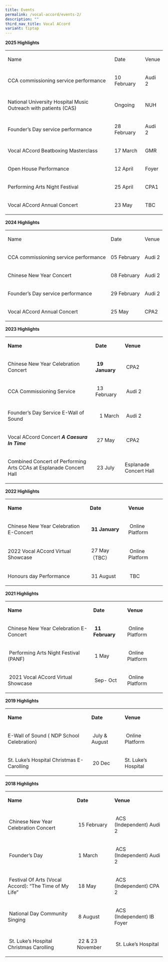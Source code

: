 ```yaml
---
title: Events
permalink: /vocal-accord/events-2/
description: ""
third_nav_title: Vocal ACcord
variant: tiptap
---
```

<p><strong>2025 Highlights</strong>
</p>
<table style="minWidth: 75px">
<colgroup>
<col>
<col>
<col>
</colgroup>
<tbody>
<tr>
<td rowspan="1" colspan="1">
<p>Name</p>
</td>
<td rowspan="1" colspan="1">
<p>Date</p>
</td>
<td rowspan="1" colspan="1">
<p>Venue</p>
</td>
</tr>
<tr>
<td rowspan="1" colspan="1">
<p>CCA commissioning service performance</p>
</td>
<td rowspan="1" colspan="1">
<p>10 February</p>
</td>
<td rowspan="1" colspan="1">
<p>Audi 2</p>
</td>
</tr>
<tr>
<td rowspan="1" colspan="1">
<p>National University Hospital Music Outreach with patients (CAS)</p>
</td>
<td rowspan="1" colspan="1">
<p>Ongoing</p>
</td>
<td rowspan="1" colspan="1">
<p>NUH</p>
</td>
</tr>
<tr>
<td rowspan="1" colspan="1">
<p>Founder’s Day service performance</p>
</td>
<td rowspan="1" colspan="1">
<p>28 February</p>
</td>
<td rowspan="1" colspan="1">
<p>Audi 2</p>
</td>
</tr>
<tr>
<td rowspan="1" colspan="1">
<p>Vocal ACcord Beatboxing Masterclass</p>
</td>
<td rowspan="1" colspan="1">
<p>17 March</p>
</td>
<td rowspan="1" colspan="1">
<p>GMR</p>
</td>
</tr>
<tr>
<td rowspan="1" colspan="1">
<p>Open House Performance</p>
</td>
<td rowspan="1" colspan="1">
<p>12 April</p>
</td>
<td rowspan="1" colspan="1">
<p>Foyer</p>
</td>
</tr>
<tr>
<td rowspan="1" colspan="1">
<p>Performing Arts Night Festival</p>
</td>
<td rowspan="1" colspan="1">
<p>25 April</p>
</td>
<td rowspan="1" colspan="1">
<p>CPA1</p>
</td>
</tr>
<tr>
<td rowspan="1" colspan="1">
<p>Vocal ACcord Annual Concert</p>
</td>
<td rowspan="1" colspan="1">
<p>23 May</p>
</td>
<td rowspan="1" colspan="1">
<p>TBC</p>
</td>
</tr>
</tbody>
</table>
<p></p>
<p><strong>2024 Highlights</strong>
</p>
<table style="minWidth: 75px">
<colgroup>
<col>
<col>
<col>
</colgroup>
<tbody>
<tr>
<td rowspan="1" colspan="1">
<p>Name</p>
</td>
<td rowspan="1" colspan="1">
<p>Date</p>
</td>
<td rowspan="1" colspan="1">
<p>Venue</p>
</td>
</tr>
<tr>
<td rowspan="1" colspan="1">
<p>CCA commissioning service performance</p>
</td>
<td rowspan="1" colspan="1">
<p>05 February</p>
</td>
<td rowspan="1" colspan="1">
<p>Audi 2</p>
</td>
</tr>
<tr>
<td rowspan="1" colspan="1">
<p>Chinese New Year Concert</p>
</td>
<td rowspan="1" colspan="1">
<p>08 February</p>
</td>
<td rowspan="1" colspan="1">
<p>Audi 2</p>
</td>
</tr>
<tr>
<td rowspan="1" colspan="1">
<p>Founder’s Day service performance</p>
</td>
<td rowspan="1" colspan="1">
<p>29 February</p>
</td>
<td rowspan="1" colspan="1">
<p>Audi 2</p>
</td>
</tr>
<tr>
<td rowspan="1" colspan="1">
<p>Vocal ACcord Annual Concert</p>
</td>
<td rowspan="1" colspan="1">
<p>25 May</p>
</td>
<td rowspan="1" colspan="1">
<p>CPA2</p>
</td>
</tr>
</tbody>
</table>
<p></p>
<p><strong>2023 Highlights</strong>&nbsp;</p>
<table style="minWidth: 75px">
<colgroup>
<col>
<col>
<col>
</colgroup>
<tbody>
<tr>
<td rowspan="1" colspan="1">
<p><strong>Name</strong>
</p>
</td>
<td rowspan="1" colspan="1">
<p><strong>Date</strong>
</p>
</td>
<td rowspan="1" colspan="1">
<p><strong>Venue</strong>
</p>
</td>
</tr>
<tr>
<td rowspan="1" colspan="1">
<p>Chinese New Year Celebration Concert</p>
</td>
<td rowspan="1" colspan="1">
<p><strong>&nbsp;19 January<br></strong>
</p>
</td>
<td rowspan="1" colspan="1">
<p>&nbsp;CPA2</p>
</td>
</tr>
<tr>
<td rowspan="1" colspan="1">
<p>CCA Commissioning Service</p>
</td>
<td rowspan="1" colspan="1">
<p>&nbsp;13 February</p>
</td>
<td rowspan="1" colspan="1">
<p>&nbsp;Audi 2</p>
</td>
</tr>
<tr>
<td rowspan="1" colspan="1">
<p>Founder’s Day Service E-Wall of Sound</p>
</td>
<td rowspan="1" colspan="1">
<p>&nbsp; &nbsp;1 March</p>
</td>
<td rowspan="1" colspan="1">
<p>&nbsp;Audi 2</p>
</td>
</tr>
<tr>
<td rowspan="1" colspan="1">
<p>Vocal ACcord Concert <strong><em>A Caesura In Time</em></strong>
</p>
</td>
<td rowspan="1" colspan="1">
<p>&nbsp;27 May</p>
</td>
<td rowspan="1" colspan="1">
<p>&nbsp;CPA2</p>
</td>
</tr>
<tr>
<td rowspan="1" colspan="1">
<p>Combined Concert of Performing Arts CCAs at Esplanade Concert Hall</p>
</td>
<td rowspan="1" colspan="1">
<p>&nbsp;23 July</p>
</td>
<td rowspan="1" colspan="1">
<p>Esplanade Concert Hall</p>
</td>
</tr>
</tbody>
</table>
<p><strong>2022 Highlights</strong>
</p>
<table style="minWidth: 75px">
<colgroup>
<col>
<col>
<col>
</colgroup>
<tbody>
<tr>
<td rowspan="1" colspan="1">
<p><strong>Name</strong>
</p>
</td>
<td rowspan="1" colspan="1">
<p><strong>Date</strong>
</p>
</td>
<td rowspan="1" colspan="1">
<p><strong>Venue</strong>
</p>
</td>
</tr>
<tr>
<td rowspan="1" colspan="1">
<p>Chinese New Year Celebration E-Concert</p>
</td>
<td rowspan="1" colspan="1">
<p><strong>&nbsp;31 January<br></strong>
</p>
</td>
<td rowspan="1" colspan="1">
<p>&nbsp;Online Platform</p>
</td>
</tr>
<tr>
<td rowspan="1" colspan="1">
<p>2022 Vocal ACcord Virtual Showcase</p>
</td>
<td rowspan="1" colspan="1">
<p>&nbsp;27 May（TBC）</p>
</td>
<td rowspan="1" colspan="1">
<p>&nbsp;Online Platform</p>
</td>
</tr>
<tr>
<td rowspan="1" colspan="1">
<p>Honours day Performance</p>
</td>
<td rowspan="1" colspan="1">
<p>&nbsp;31 August</p>
</td>
<td rowspan="1" colspan="1">
<p>&nbsp;TBC</p>
</td>
</tr>
</tbody>
</table>
<p><strong>2021 Highlights</strong>
</p>
<table style="minWidth: 75px">
<colgroup>
<col>
<col>
<col>
</colgroup>
<tbody>
<tr>
<td rowspan="1" colspan="1">
<p><strong>Name</strong>
</p>
</td>
<td rowspan="1" colspan="1">
<p><strong>Date</strong>
</p>
</td>
<td rowspan="1" colspan="1">
<p><strong>Venue</strong>
</p>
</td>
</tr>
<tr>
<td rowspan="1" colspan="1">
<p>Chinese New Year Celebration E-Concert</p>
</td>
<td rowspan="1" colspan="1">
<p><strong>&nbsp;11 February<br></strong>
</p>
</td>
<td rowspan="1" colspan="1">
<p>&nbsp;Online Platform</p>
</td>
</tr>
<tr>
<td rowspan="1" colspan="1">
<p>&nbsp;Performing Arts Night Festival (PANF)</p>
</td>
<td rowspan="1" colspan="1">
<p>&nbsp;1 May</p>
</td>
<td rowspan="1" colspan="1">
<p>&nbsp;Online Platform</p>
</td>
</tr>
<tr>
<td rowspan="1" colspan="1">
<p>&nbsp;2021 Vocal ACcord Virtual Showcase</p>
</td>
<td rowspan="1" colspan="1">
<p>&nbsp;Sep- Oct</p>
</td>
<td rowspan="1" colspan="1">
<p>&nbsp;Online Platform</p>
</td>
</tr>
</tbody>
</table>
<p><strong>2019 Highlights</strong>
</p>
<table style="minWidth: 75px">
<colgroup>
<col>
<col>
<col>
</colgroup>
<tbody>
<tr>
<td rowspan="1" colspan="1">
<p><strong>Name</strong>
</p>
</td>
<td rowspan="1" colspan="1">
<p><strong>Date</strong>
</p>
</td>
<td rowspan="1" colspan="1">
<p><strong>Venue</strong>
</p>
</td>
</tr>
<tr>
<td rowspan="1" colspan="1">
<p>E-Wall of Sound ( NDP School Celebration)</p>
</td>
<td rowspan="1" colspan="1">
<p>&nbsp;July &amp; August<strong><br></strong>
</p>
</td>
<td rowspan="1" colspan="1">
<p>&nbsp;Online Platform</p>
</td>
</tr>
<tr>
<td rowspan="1" colspan="1">
<p>St. Luke’s Hospital Christmas E-Carolling</p>
</td>
<td rowspan="1" colspan="1">
<p>&nbsp;20 Dec</p>
</td>
<td rowspan="1" colspan="1">
<p>St. Luke’s Hospital</p>
</td>
</tr>
</tbody>
</table>
<p><strong>2018 Highlights</strong>
</p>
<table style="minWidth: 75px">
<colgroup>
<col>
<col>
<col>
</colgroup>
<tbody>
<tr>
<td rowspan="1" colspan="1">
<p><strong>Name</strong>
</p>
</td>
<td rowspan="1" colspan="1">
<p><strong>Date</strong>
</p>
</td>
<td rowspan="1" colspan="1">
<p><strong>Venue</strong>
</p>
</td>
</tr>
<tr>
<td rowspan="1" colspan="1">
<p>&nbsp;Chinese New Year Celebration Concert</p>
</td>
<td rowspan="1" colspan="1">
<p>&nbsp;15 February</p>
</td>
<td rowspan="1" colspan="1">
<p>&nbsp;ACS (Independent) Audi 2</p>
</td>
</tr>
<tr>
<td rowspan="1" colspan="1">
<p>&nbsp;Founder’s Day</p>
</td>
<td rowspan="1" colspan="1">
<p>&nbsp;1 March</p>
</td>
<td rowspan="1" colspan="1">
<p>&nbsp;ACS (Independent) Audi 2</p>
</td>
</tr>
<tr>
<td rowspan="1" colspan="1">
<p>&nbsp;Festival Of Arts (Vocal Accord): “The Time of My Life”</p>
</td>
<td rowspan="1" colspan="1">
<p>&nbsp;18 May</p>
</td>
<td rowspan="1" colspan="1">
<p>&nbsp;ACS (Independent) CPA 2</p>
</td>
</tr>
<tr>
<td rowspan="1" colspan="1">
<p>&nbsp;National Day Community Singing</p>
</td>
<td rowspan="1" colspan="1">
<p>&nbsp;8 August</p>
</td>
<td rowspan="1" colspan="1">
<p>&nbsp;ACS (Independent) IB Foyer</p>
</td>
</tr>
<tr>
<td rowspan="1" colspan="1">
<p>&nbsp;St. Luke’s Hospital Christmas Carolling</p>
</td>
<td rowspan="1" colspan="1">
<p>&nbsp;22 &amp; 23 November</p>
</td>
<td rowspan="1" colspan="1">
<p>&nbsp;St. Luke’s Hospital</p>
</td>
</tr>
</tbody>
</table>
<p></p>